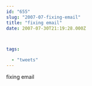 ```yaml
---
id: "655"
slug: "2007-07-fixing-email"
title: "fixing email"
date: 2007-07-30T21:19:28.000Z



tags:

  - "tweets"
---
```

<div class="sqs-html-content">
  <p>fixing email</p>
</div>

